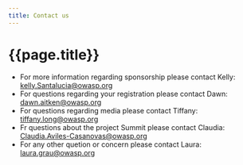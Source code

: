 ```yaml
---
title: Contact us
---
```


# {{page.title}}

* For more information regarding sponsorship please contact Kelly:  [kelly.Santalucia@owasp.org](mailto:kelly.Santalucia@owasp.org)
* For questions regarding your registration please contact Dawn: [dawn.aitken@owasp.org](mailto:dawn.aitken@owasp.org)
* For questions regarding media please contact Tiffany: [tiffany.long@owasp.org](mailto:tiffany.long@owasp.org)
* Fr questions about the project Summit please contact Claudia: [Claudia.Aviles-Casanovas@owasp.org](mailto:Claudia.Aviles-Casanovas@owasp.org)
* For any other quetion or concern please contact Laura: [laura.grau@owasp.org](mailto:laura.grau@owasp.org)